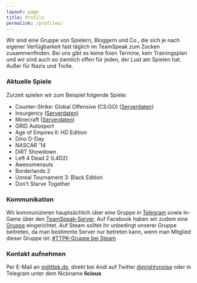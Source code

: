 ```yaml
---
layout: page
title: Profile
permalink: /profiles/
---
```


Wir sind eine Gruppe von Spielern, Bloggern und Co., die sich je nach eigener Verfügbarkeit fast täglich im TeamSpeak zum Zocken zusammenfinden. Bei uns gibt es keine fixen Termine, kein Trainingsplan und wir sind auch so ziemlich offen für jeden, der Lust am Spielen hat. Außer für Nazis und Trolle.

### Aktuelle Spiele

Zurzeit spielen wir zum Beispiel folgende Spiele:

* Counter-Strike: Global Offensive (CS:GO) ([Serverdaten](http://wiki.ttpk.de/csgo-server/))
* Insurgency ([Serverdaten](http://wiki.ttpk.de/insurgency-server/))
* Minecraft ([Serverdaten](http://wiki.ttpk.de/minecraft-server/))
* GRID Autosport
* Age of Empires II: HD Edition
* Dino D-Day
* NASCAR '14
* DiRT Showdown
* Left 4 Dead 2 (L4D2)
* Awesomenauts
* Borderlands 2
* Unreal Tournament 3: Black Edition
* Don't Starve Together

### Kommunikation

Wir kommunizieren hauptsächlich über eine Gruppe in [Telegram](https://telegram.org) sowie In-Game über den [TeamSpeak-Server](http://wiki.ttpk.de/teamspeak-server/). Auf Facebook haben wir zudem eine [Gruppe](https://www.facebook.com/groups/437059753100809/) eingerichtet. Auf Steam solltet ihr unbedingt unserer Gruppe beitreten, da man bestimmte Server nur betreten kann, wenn man Mitglied dieser Gruppe ist: [#TTPK-Gruppe bei Steam](http://steamcommunity.com/groups/teamtrackpadkiller)

### Kontakt aufnehmen

Per E-Mail an [m@ttpk.de](mailto:m@ttpk.de), direkt bei Andi auf Twitter [@mightynoise](https://twitter.com/mightynoise) oder in Telegram unter dem Nickname **licious**
